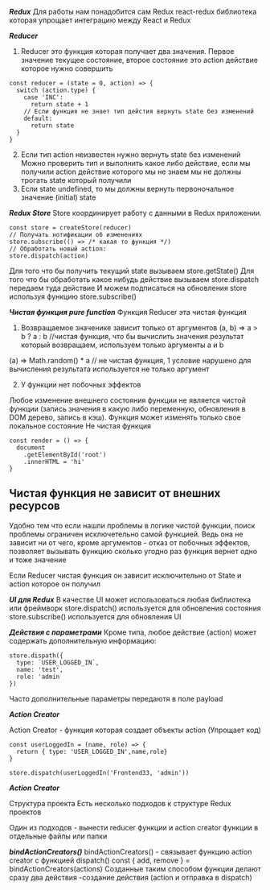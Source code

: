 ***Redux***
Для работы нам понадобится сам Redux
react-redux библиотека которая упрощает интеграцию между React и Redux

***Reducer***
1) Reducer это функция которая получает два значения. Первое значение текущее состояние, второе состояние это action действие которое нужно совершить
```
const reducer = (state = 0, action) => {
  switch (action.type) {
    case 'INC':
      return state + 1
    // Если функция не знает тип дейстия вернуть state без изменений
    default: 
      return state
  }
}
```
2) Если тип action неизвестен нужно вернуть state без изменений
 Можно проверить тип и выполнить какое либо действие, если мы получили action действие которого мы не знаем мы не должны трогать state который получили 
3) Если state undefined, то мы должны вернуть первоночальное значение (initial) state

***Redux Store***
Store координирует работу с данными в Redux приложении.
```
const store = createStore(reducer)
// Получать нотификации об изменениях 
store.subscribe(() => /* какая то функция */)
// Обработать новый action:
store.dispatch(action)
```

Для того что бы получить текущий state вызываем store.getState()
Для того что бы обработать какое нибудь действие вызываем store.dispatch передаем туда действие 
И можем подписаться на обновления store используя функцию store.subscribe()


***Чистая функция pure function***
Функция Reducer эта чистая функция

1. Возвращаемое значенике зависит только от аргументов
(a, b) => a > b ? a : b  //чистая функция, что бы вычислить значения результат который возвращаем, используем только аргументы a и b 

(a) => Math.random() * a // не чистая функция, 1 условие нарушено для вычисления результата используется не только аргумент

2. У функции нет побочных эффектов

Любое изменение внешнего состояния функции не является чистой функции (запись значения в какую либо переменную, обновления в DOM дерево, запись в кэш).
Функция может изменять только свое локальное состояние
Не чистая функция

```
const render = () => {
  document
    .getElementById('root')
    .innerHTML = 'hi'
}
```
## Чистая функция не зависит от внешних ресурсов
Удобно тем что если нашли проблемы в логике чистой функции, поиск проблемы ограничен исключетельно самой функцией. Ведь она не зависит ни от чего, кроме аргументов - отказ от побочных эффектов, позволяет вызывать функцию сколько угодно раз функция вернет одно и тоже значение

Если Reducer чистая функция он зависит исключительно от State и action которое он получил

***UI для Redux***
В качестве UI может использоваться любая библиотека или фреймворк
store.dispatch() используется для обновления состояния
store.subscribe() используется для обновления UI

***Действия с параметрами***
Кроме типа, любое действие (action) может содержать дополнительную информацию:
```
store.dispath({
  type: `USER_LOGGED_IN`,
  name: 'test',
  role: 'admin
})
```
Часто дополнительные параметры передаютя в поле payload

***Action Creator***

Action Creator - функция которая создает объекты action (Упрощает код)

```
const userLoggedIn = (name, role) => {
  return { type: 'USER_LOGGED_IN',name,role}
}

store.dispatch(userLoggedIn('Frontend33, 'admin'))
```

***Action Creator***

Структура проекта
Есть несколько подходов к структуре Redux проектов

Один из подходов - вынести reducer функции и action creator функции в отдельные файлы или папки

***bindActionCreators()***
bindActionCreators() - связывает функцию action creator с функцией dispatch()
const { add, remove } = bindActionCreators(actions)
Созданные таким способом функции делают сразу два действия -создание действия (action и отправка в dispatch)